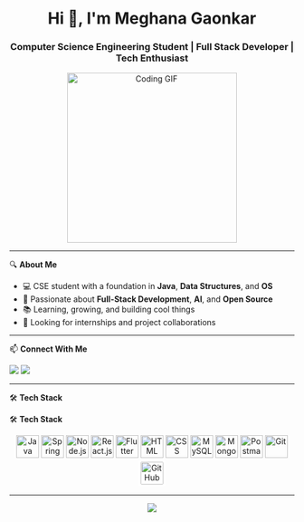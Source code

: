 
<h1 align="center">Hi 👋, I'm Meghana Gaonkar</h1>
<h3 align="center">Computer Science Engineering Student | Full Stack Developer | Tech Enthusiast</h3>

<p align="center">
  <img src="https://media.giphy.com/media/qgQUggAC3Pfv687qPC/giphy.gif" width="300" alt="Coding GIF" />
</p>

---

🔍 **About Me**  
- 💻 CSE student with a foundation in **Java**, **Data Structures**, and **OS**  
- 🌱 Passionate about **Full-Stack Development**, **AI**, and **Open Source**  
- 📚 Learning, growing, and building cool things  
- 🤝 Looking for internships and project collaborations

---

📫 **Connect With Me**  
<p>
  <a href="https://www.linkedin.com/in/meghana-gaonkar-415653282/"><img src="https://img.shields.io/badge/LinkedIn-blue?logo=linkedin&style=flat" /></a>
  <a href="mailto:meghanadgaonkar04@gmail.com"><img src="https://img.shields.io/badge/Gmail-D14836?style=flat&logo=gmail&logoColor=white" /></a>
</p>

---

🛠️ **Tech Stack**  

<!--<p align="center">
  <img src="https://img.icons8.com/color/96/000000/java-coffee-cup-logo.png" alt="Java" width="40"/>
  <img src="https://img.icons8.com/color/96/000000/spring-logo.png" alt="Spring Boot" width="40"/>
  <img src="https://img.icons8.com/external-tal-revivo-shadow-tal-revivo/96/000000/external-nodejs-is-an-open-source-cross-platform-javascript-run-time-environment-logo-shadow-tal-revivo.png" alt="Node.js" width="40"/>
  <img src="https://img.icons8.com/color/96/000000/react-native.png" alt="React.js" width="40"/>
  <img src="https://img.icons8.com/color/96/000000/flutter.png" alt="Flutter" width="40"/>
  <img src="https://img.icons8.com/ios-filled/100/000000/mysql-logo.png" alt="MySQL" width="40"/>
  <img src="https://img.icons8.com/color/96/000000/mongodb.png" alt="MongoDB" width="40"/>
  <img src="https://img.icons8.com/color/96/000000/postman-api.png" alt="Postman" width="40"/>
  <img src="https://img.icons8.com/color/96/000000/html-5.png" alt="HTML" width="40"/>
  <img src="https://img.icons8.com/color/96/000000/css3.png" alt="CSS" width="40"/>
  <img src="https://img.icons8.com/ios-glyphs/90/000000/github.png" alt="GitHub" width="40"/>
  <img src="https://img.icons8.com/color/96/000000/git.png" alt="Git" width="40"/>
</p>-->

🛠️ **Tech Stack**

<p align="center">
  <img src="https://img.icons8.com/color/48/java-coffee-cup-logo.png" alt="Java" width="40"/>
  <img src="https://img.icons8.com/color/48/spring-logo.png" alt="Spring Boot" width="40"/>
  <img src="https://img.icons8.com/color/48/nodejs.png" alt="Node.js" width="40"/>
  <img src="https://img.icons8.com/offices/40/react.png" alt="React.js" width="40"/>
  <img src="https://img.icons8.com/color/48/flutter.png" alt="Flutter" width="40"/>
  <img src="https://img.icons8.com/color/48/html-5.png" alt="HTML" width="40"/>
  <img src="https://img.icons8.com/color/48/css3.png" alt="CSS" width="40"/>
  <img src="https://img.icons8.com/fluency/48/mysql-logo.png" alt="MySQL" width="40"/>
  <img src="https://img.icons8.com/external-tal-revivo-color-tal-revivo/48/external-mongodb-a-cross-platform-document-oriented-database-program-logo-color-tal-revivo.png" alt="MongoDB" width="40"/>
  <img src="https://img.icons8.com/external-tal-revivo-shadow-tal-revivo/48/external-postman-is-the-only-complete-api-development-environment-logo-shadow-tal-revivo.png" alt="Postman" width="40"/>
  <img src="https://img.icons8.com/color/48/git.png" alt="Git" width="40"/>
  <img src="https://img.icons8.com/ios-glyphs/48/github.png" alt="GitHub" width="40" style="background-color:white; border-radius: 6px; padding: 4px"/>
</p>


---

<!--📊 **GitHub Stats**

<p align="center">
  <img src="https://github-readme-stats.vercel.app/api?username=Meghana-Gaonkar&show_icons=true&theme=tokyonight" alt="GitHub Stats" />
  <img src="https://github-readme-streak-stats.herokuapp.com?user=Meghana-Gaonkar&theme=tokyonight" alt="GitHub Streak" />
</p>-->


<p align="center">
  <img src="https://readme-typing-svg.herokuapp.com?font=Fira+Code&size=22&duration=3000&pause=1000&color=00F7FF&center=true&vCenter=true&width=500&lines=Strive+for+progress+not+perfection.;Keep+building+and+keep+learning!" />
</p>

